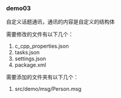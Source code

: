 ### demo03
自定义话题通讯，通讯的内容是自定义的结构体

需要修改的文件有以下几个：
1.  c_cpp_properties.json
2. tasks.json
3. settings.json
4. package.xml

需要添加的文件夹有以下几个：
1. src/demo/msg/Person.msg
